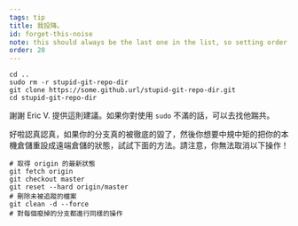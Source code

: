 ```yaml
---
tags: tip
title: 我投降。
id: forget-this-noise
note: this should always be the last one in the list, so setting order to 20 so I don't have to re-name/re-order it
order: 20
---
```


```git
cd ..
sudo rm -r stupid-git-repo-dir
git clone https://some.github.url/stupid-git-repo-dir.git
cd stupid-git-repo-dir
```
謝謝 Eric V. 提供這則建議。如果你對使用 `sudo` 不滿的話，可以去找他踹共。

好啦認真認真，如果你的分支真的被徹底的毀了，然後你想要中規中矩的把你的本機倉儲重設成遠端倉儲的狀態，試試下面的方法。請注意，你無法取消以下操作！

```git
# 取得 origin 的最新狀態
git fetch origin
git checkout master
git reset --hard origin/master
# 刪除未被追蹤的檔案
git clean -d --force
# 對每個廢掉的分支都進行同樣的操作
```